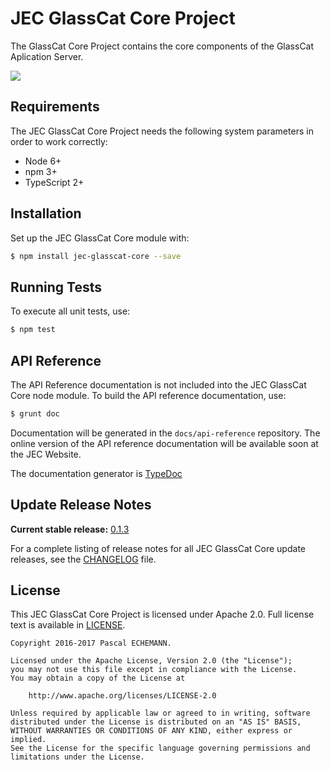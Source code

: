 # JEC GlassCat Core Project

The GlassCat Core Project contains the core components of the GlassCat Aplication Server.

[![][jec-logo]][jec-url]

## Requirements

The JEC GlassCat Core Project needs the following system parameters in order to work correctly:

- Node 6+
- npm 3+
- TypeScript 2+

## Installation

Set up the JEC GlassCat Core module with:

```bash
$ npm install jec-glasscat-core --save
```

## Running Tests

To execute all unit tests, use:

```bash
$ npm test
```

## API Reference

The API Reference documentation is not included into the JEC GlassCat Core node module. To build the API reference documentation, use:

```bash
$ grunt doc
```

Documentation will be generated in the `docs/api-reference` repository.
The online version of the  API reference documentation will be available soon at the JEC Website.

The documentation generator is [TypeDoc](http://typedoc.org/)

## Update Release Notes

**Current stable release:** [0.1.3](CHANGELOG.md#jec-glasscat-core-0.1.3)
 
For a complete listing of release notes for all JEC GlassCat Core update releases, see the [CHANGELOG](CHANGELOG.md) file. 

## License
This JEC GlassCat Core Project is licensed under Apache 2.0. Full license text is available in [LICENSE](LICENSE).

```
Copyright 2016-2017 Pascal ECHEMANN.

Licensed under the Apache License, Version 2.0 (the "License");
you may not use this file except in compliance with the License.
You may obtain a copy of the License at

    http://www.apache.org/licenses/LICENSE-2.0

Unless required by applicable law or agreed to in writing, software
distributed under the License is distributed on an "AS IS" BASIS,
WITHOUT WARRANTIES OR CONDITIONS OF ANY KIND, either express or implied.
See the License for the specific language governing permissions and
limitations under the License.
```

[jec-url]: https://github.com/pechemann/JEC
[jec-logo]: https://raw.githubusercontent.com/pechemann/JEC/master/assets/jec-logos/jec-logo.png